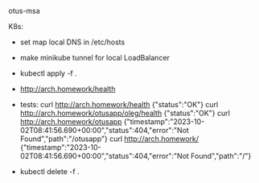 otus-msa

K8s:
- set map local DNS in /etc/hosts
- make minikube tunnel for local LoadBalancer

- kubectl apply -f .
- http://arch.homework/health 
- tests:
   curl http://arch.homework/health
   {"status":"OK"}
   curl http://arch.homework/otusapp/oleg/health
   {"status":"OK"}
   curl http://arch.homework/otusapp
   {"timestamp":"2023-10-02T08:41:56.690+00:00","status":404,"error":"Not Found","path":"/otusapp"}
   curl http://arch.homework/
   {"timestamp":"2023-10-02T08:41:56.690+00:00","status":404,"error":"Not Found","path":"/"}
- kubectl delete -f .